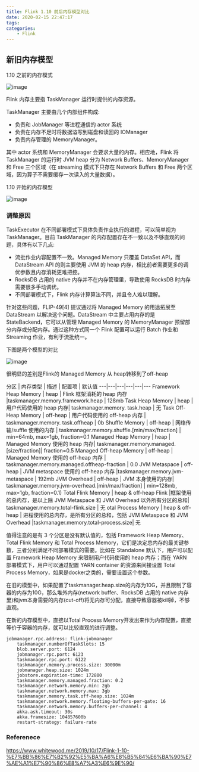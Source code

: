 ```yaml
---
title: Flink 1.10 前后内存模型对比
date: 2020-02-15 22:47:17
tags:
categories:
	- Flink
---
```


## 新旧内存模型

1.10 之前的内存模式

![image](https://note.youdao.com/yws/api/personal/file/6AEE4C670C9E48F09E31E92F1A1EE71E?method=download&shareKey=0b4e60db900be929da570ba01ba4afbe)

Flink 内存主要指 TaskManager 运行时提供的内存资源。

TaskManager 主要由几个内部组件构成: 
* 负责和 JobManager 等进程通信的 actor 系统
* 负责在内存不足时将数据溢写到磁盘和读回的 IOManager
* 负责内存管理的 MemoryManager。

其中 actor 系统和 MemoryManager 会要求大量的内存。相应地，Flink 将 TaskManager 的运行时 JVM heap 分为 Network Buffers、MemoryManager 和 Free 三个区域（在 streaming 模式下只存在 Network Buffers 和 Free 两个区域，因为算子不需要缓存一次读入的大量数据）。



1.10 开始的内存模型

![image](https://note.youdao.com/yws/api/personal/file/74E93C992E78417FAC24C8E603D2DF72?method=download&shareKey=5f4c2cd2feeec20b8de565f23d0a81e7)






### 调整原因 

TaskExecutor 在不同部署模式下具体负责作业执行的进程，可以简单视为 TaskManager。目前 TaskManager 的内存配置存在不一致以及不够直观的问题，具体有以下几点:
* 流批作业内容配置不一致。Managed Memory 只覆盖 DataSet API，而 DataStream API 的则主要使用 JVM 的 heap 内存，相比前者需要更多的调优参数且内存消耗更难把控。
* RocksDB 占用的 native 内存并不在内存管理里，导致使用 RocksDB 时内存需要很多手动调优。
* 不同部署模式下，Flink 内存计算算法不同，并且令人难以理解。


针对这些问题，FLIP-49[4] 提议通过将 Managed Memory 的用途拓展至 DataStream 以解决这个问题。DataStream 中主要占用内存的是 StateBackend，它可以从管理 Managed Memory 的 MemoryManager 预留部分内存或分配内存。通过这种方式同一个 Flink 配置可以运行 Batch 作业和 Streaming 作业，有利于流批统一。

下图是两个模型的对比


![image](https://note.youdao.com/yws/api/personal/file/180E7F756B5E4F7B976C65CF960D3788?method=download&shareKey=77bb768e9f739f1e4594b6ad4c7a241d)


很明显的差别是Flink的 Managed Memory 从 heap转移到了off-heap



分区 | 内存类型 |  描述 | 配置项 |	默认值
---|---|---|---|---|---
Framework Heap Memory | heap |	Flink 框架消耗的 heap 内存 |taskmanager.memory.framework.heap |	128mb
Task Heap Memory | heap | 用户代码使用的 heap 内存| taskmanager.memory.
task.heap | 无
Task Off-Heap Memory  | off-heap | 用户代码使用的 off-heap 内存 | taskmanager.memory.
task.offheap | 0b
Shuffle Memory | off-heap | 网络传输/suffle 使用的内存 | taskmanager.memory.shuffle.[min/max/fraction]	| min=64mb, max=1gb, fraction=0.1 
Managed Heap Memory | heap | Managed Memory 使用的 heap 内存| taskmanager.memory.managed.[size/fraction]| fraction=0.5
Managed Off-heap Memory |   off-heap | Managed Memory 使用的 off-heap 内存 | taskmanager.memory.managed.offheap-fraction | 0.0
JVM Metaspace |	off-heap |	JVM metaspace 使用的 off-heap 内存 |taskmanager.memory.jvm-metaspace	| 192mb
JVM Overhead | off-heap | JVM 本身使用的内存| taskmanager.memory.jvm-overhead.[min/max/fraction] | min=128mb, max=1gb, fraction=0.1)
Total Flink Memory |	heap & off-heap	Flink |框架使用的总内存，是以上除 JVM Metaspace 和 JVM Overhead 以外所有分区的总和| taskmanager.memory.total-flink.size	| 无
otal Process Memory |	heap & off-heap |	进程使用的总内存，是所有分区的总和，包括 JVM Metaspace 和 JVM Overhead	|taskmanager.memory.total-process.size|	无


值得注意的是有 3 个分区是没有默认值的，包括 Framework Heap Memory、Total Flink Memory 和 Total Process Memory，它们是决定总内存的最关键参数，三者分别满足不同部署模式的需要。比如在 Standalone 默认下，用户可以配置 Framework Heap Memory 来限制用户代码使用的 heap 内存；而在 YARN 部署模式下，用户可以通过配置 YARN container 的资源来间接设置 Total Process Memory，如果是docker之类的，需要设置这个参数。


在旧的模型中，如果配置了taskmanager.heap.size的内存为10G，并且限制了容器的内存为10G，那么堆外内存(network buffer、RocksDB 占用的 native 内存里)和jvm本身需要的内存(cut-off)将无内存可分配，直接导致容器被kill掉，不够直观。

在新的内存模型中，直接以Total Process Memory开发出来作为内存配置，直接等价于容器的内存，就可以比较直观的进行调整。



```
jobmanager.rpc.address: flink-jobmanager
    taskmanager.numberOfTaskSlots: 15
    blob.server.port: 6124
    jobmanager.rpc.port: 6123
    taskmanager.rpc.port: 6122
    taskmanager.memory.process.size: 30000m
    jobmanager.heap.size: 1024m
    jobstore.expiration-time: 172800
    taskmanager.memory.managed.fraction: 0.2
    taskmanager.network.memory.min: 2gb
    taskmanager.network.memory.max: 3gb
    taskmanager.memory.task.off-heap.size: 1024m
    taskmanager.network.memory.floating-buffers-per-gate: 16
    taskmanager.network.memory.buffers-per-channel: 4
    akka.ask.timeout: 30s 
    akka.framesize: 104857600b
    restart-strategy: failure-rate

```
### Referenece

https://www.whitewood.me/2019/10/17/Flink-1-10-%E7%BB%86%E7%B2%92%E5%BA%A6%E8%B5%84%E6%BA%90%E7%AE%A1%E7%90%86%E8%A7%A3%E6%9E%90/